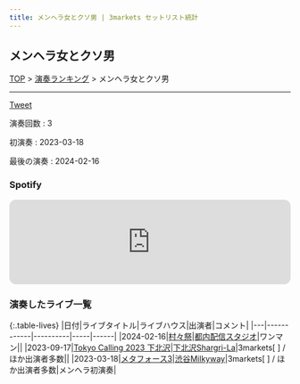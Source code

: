 ```yaml
---
title: メンヘラ女とクソ男 | 3markets セットリスト統計
---
```

## メンヘラ女とクソ男


[TOP](/setlist/) > [演奏ランキング](songs.html) > メンヘラ女とクソ男

___

<a href="https://twitter.com/share?ref_src=twsrc%5Etfw" data-text="3markets[ ]セットリスト > メンヘラ女とクソ男" class="twitter-share-button" data-via="3markets" data-hashtags="3markets" data-related="3markets" data-show-count="false">Tweet</a>

演奏回数
: 3

初演奏
: 2023-03-18

最後の演奏
: 2024-02-16







### Spotify
<iframe style="border-radius:12px" src="https://open.spotify.com/embed/track/6GMwI9o9CciQ7GQlxoGiw9?utm_source=generator" width="100%" height="152" frameBorder="0" allowfullscreen="" allow="autoplay; clipboard-write; encrypted-media; fullscreen; picture-in-picture" loading="lazy"></iframe>





### 演奏したライブ一覧

{:.table-lives}
|日付|ライブタイトル|ライブハウス|出演者|コメント|
|---|------------|----------|-----|------|
|<span class="nowrap">2024-02-16</span>|[村々祭](live104.html)|[都内配信スタジオ](livehouse070.html)|ワンマン||
|<span class="nowrap">2023-09-17</span>|[Tokyo Calling 2023 下北沢](live080.html)|[下北沢Shargri-La](livehouse012.html)|3markets[ ] / ほか出演者多数||
|<span class="nowrap">2023-03-18</span>|[メタフォース3](live060.html)|[渋谷Milkyway](livehouse010.html)|3markets[ ] / ほか出演者多数|メンヘラ初演奏|



<script async src="https://platform.twitter.com/widgets.js" charset="utf-8"></script>